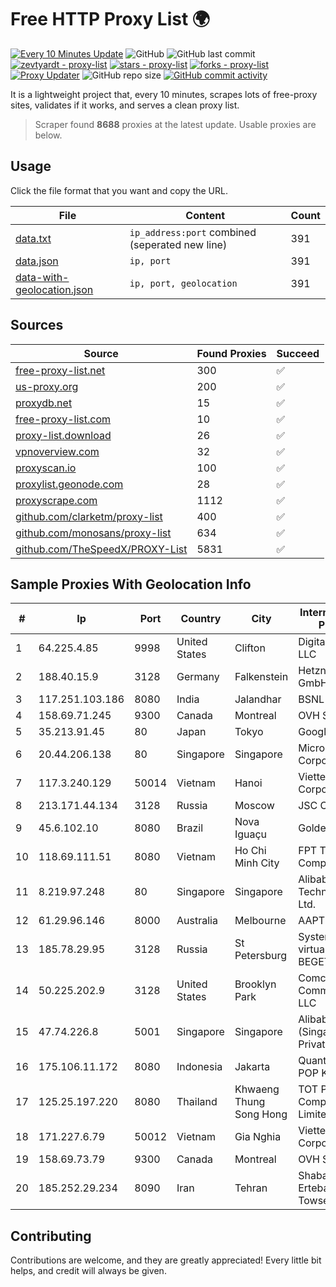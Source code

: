 
# Free HTTP Proxy List 🌍

[![Every 10 Minutes Update](https://github.com/mertguvencli/http-proxy-list/actions/workflows/main.yml/badge.svg?branch=main)](https://github.com/mertguvencli/http-proxy-list/actions/workflows/main.yml)
![GitHub](https://img.shields.io/github/license/mertguvencli/http-proxy-list)
![GitHub last commit](https://img.shields.io/github/last-commit/mertguvencli/http-proxy-list)
[![zevtyardt - proxy-list](https://img.shields.io/static/v1?label=zevtyardt&message=proxy-list&color=blue&logo=github)](https://github.com/zevtyardt/proxy-list "Go to GitHub repo")
[![stars - proxy-list](https://img.shields.io/github/stars/zevtyardt/proxy-list?style=social)](https://github.com/zevtyardt/proxy-list)
[![forks - proxy-list](https://img.shields.io/github/forks/zevtyardt/proxy-list?style=social)](https://github.com/zevtyardt/proxy-list)
[![Proxy Updater](https://github.com/zevtyardt/proxy-list/workflows/Proxy%20Updater/badge.svg)](https://github.com/zevtyardt/proxy-list/actions?query=workflow:"Proxy+Updater")
![GitHub repo size](https://img.shields.io/github/repo-size/zevtyardt/proxy-list)
[![GitHub commit activity](https://img.shields.io/github/commit-activity/m/zevtyardt/proxy-list?logo=commits)](https://github.com/zevtyardt/proxy-list/commits/main)

It is a lightweight project that, every 10 minutes, scrapes lots of free-proxy sites, validates if it works, and serves a clean proxy list.

> Scraper found **8688** proxies at the latest update. Usable proxies are below.

## Usage

Click the file format that you want and copy the URL.

|File|Content|Count|
|----|-------|-----|
|[data.txt](https://raw.githubusercontent.com/mertguvencli/http-proxy-list/main/proxy-list/data.txt)|`ip_address:port` combined (seperated new line)|391|
|[data.json](https://raw.githubusercontent.com/mertguvencli/http-proxy-list/main/proxy-list/data.json)|`ip, port`|391|
|[data-with-geolocation.json](https://raw.githubusercontent.com/mertguvencli/http-proxy-list/main/proxy-list/data-with-geolocation.json)|`ip, port, geolocation`|391|

## Sources

|Source|Found Proxies|Succeed|
|------|-------------|-------|
|[free-proxy-list.net](https://free-proxy-list.net)|300|✅|
|[us-proxy.org](https://www.us-proxy.org)|200|✅|
|[proxydb.net](http://proxydb.net)|15|✅|
|[free-proxy-list.com](https://free-proxy-list.com/?page=&port=&type%5B%5D=http&type%5B%5D=https&up_time=0&search=Search)|10|✅|
|[proxy-list.download](https://www.proxy-list.download/HTTP)|26|✅|
|[vpnoverview.com](https://vpnoverview.com/privacy/anonymous-browsing/free-proxy-servers)|32|✅|
|[proxyscan.io](https://www.proxyscan.io)|100|✅|
|[proxylist.geonode.com](https://proxylist.geonode.com/api/proxy-list?limit=300&page=1&sort_by=lastChecked&sort_type=desc&protocols=http,https)|28|✅|
|[proxyscrape.com](https://api.proxyscrape.com/v2/?request=displayproxies&protocol=http&timeout=10000&country=all&ssl=all&anonymity=all)|1112|✅|
|[github.com/clarketm/proxy-list](https://raw.githubusercontent.com/clarketm/proxy-list/master/proxy-list-raw.txt)|400|✅|
|[github.com/monosans/proxy-list](https://raw.githubusercontent.com/monosans/proxy-list/main/proxies/http.txt)|634|✅|
|[github.com/TheSpeedX/PROXY-List](https://raw.githubusercontent.com/TheSpeedX/PROXY-List/master/http.txt)|5831|✅|


## Sample Proxies With Geolocation Info

|#|Ip|Port|Country|City|Internet Service Provider|
|-|--|----|-------|----|-------------------------|
|1|64.225.4.85|9998|United States|Clifton|DigitalOcean, LLC|
|2|188.40.15.9|3128|Germany|Falkenstein|Hetzner Online GmbH|
|3|117.251.103.186|8080|India|Jalandhar|BSNL Internet|
|4|158.69.71.245|9300|Canada|Montreal|OVH SAS|
|5|35.213.91.45|80|Japan|Tokyo|Google LLC|
|6|20.44.206.138|80|Singapore|Singapore|Microsoft Corporation|
|7|117.3.240.129|50014|Vietnam|Hanoi|Viettel Corporation|
|8|213.171.44.134|3128|Russia|Moscow|JSC Comcor|
|9|45.6.102.10|8080|Brazil|Nova Iguaçu|Golden Link|
|10|118.69.111.51|8080|Vietnam|Ho Chi Minh City|FPT Telecom Company|
|11|8.219.97.248|80|Singapore|Singapore|Alibaba (US) Technology Co., Ltd.|
|12|61.29.96.146|8000|Australia|Melbourne|AAPT Limited|
|13|185.78.29.95|3128|Russia|St Petersburg|System servers virtual hosting BEGET.RU|
|14|50.225.202.9|3128|United States|Brooklyn Park|Comcast Cable Communications, LLC|
|15|47.74.226.8|5001|Singapore|Singapore|Alibaba Cloud (Singapore) Private Limited|
|16|175.106.11.172|8080|Indonesia|Jakarta|Quantum Dist POP KK|
|17|125.25.197.220|8080|Thailand|Khwaeng Thung Song Hong|TOT Public Company Limited|
|18|171.227.6.79|50012|Vietnam|Gia Nghia|Viettel Corporation|
|19|158.69.73.79|9300|Canada|Montreal|OVH SAS|
|20|185.252.29.234|8090|Iran|Tehran|Shabakeh Ertebatat Artak Towseeh LTD|



## Contributing

Contributions are welcome, and they are greatly appreciated! Every
little bit helps, and credit will always be given.

